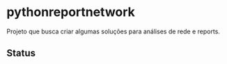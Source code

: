 # pythonreportnetwork

Projeto que busca criar algumas soluções para análises de rede e reports.

## Status
